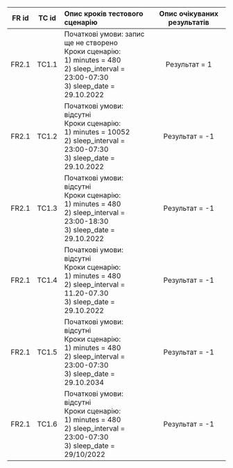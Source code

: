 |FR id|TC id|Опис кроків тестового сценарію|Опис очікуваних результатів|
|:-:|:-:|:-|:-:|
|FR2.1|TC1.1|Початкові умови: запис ще не створено <br> Кроки сценарію: <br> 1) minutes = 480 <br> 2) sleep_interval = 23:00-07:30 <br> 3) sleep_date = 29.10.2022|Результат = 1|
|FR2.1|TC1.2|Початкові умови: відсутні <br> Кроки сценарію: <br> 1) minutes = 10052 <br> 2) sleep_interval = 23:00-07:30 <br> 3) sleep_date = 29.10.2022|Результат = -1|
|FR2.1|TC1.3|Початкові умови: відсутні <br> Кроки сценарію: <br> 1) minutes = 480 <br> 2) sleep_interval = 23:00-18:30 <br> 3) sleep_date = 29.10.2022|Результат = -1|
|FR2.1|TC1.4|Початкові умови: відсутні <br> Кроки сценарію: <br> 1) minutes = 480 <br> 2) sleep_interval = 11.20-07.30 <br> 3) sleep_date = 29.10.2022|Результат = -1|
|FR2.1|TC1.5|Початкові умови: відсутні <br> Кроки сценарію: <br> 1) minutes = 480 <br> 2) sleep_interval = 23:00-07:30 <br> 3) sleep_date = 29.10.2034|Результат = -1|
|FR2.1|TC1.6|Початкові умови: відсутні <br> Кроки сценарію: <br> 1) minutes = 480 <br> 2) sleep_interval = 23:00-07:30 <br> 3) sleep_date = 29/10/2022|Результат = -1|

